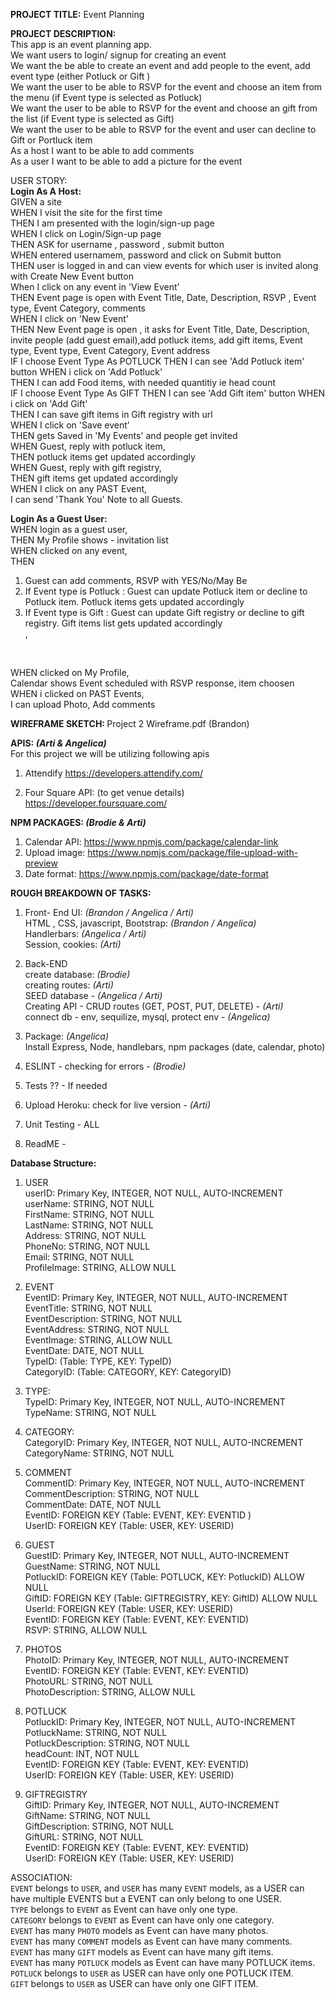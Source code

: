 <strong>PROJECT TITLE:</strong> Event Planning 

<strong> PROJECT DESCRIPTION:</strong> <br>
This app is an event planning app. <br>
We want users to login/ signup for creating an event <br>
We want the be able to create an event and add people to the event, add event type (either Potluck or Gift ) <br>
We want the user to be able to RSVP for the event and choose an item from the menu (if Event type is selected as Potluck) <br>
We want the user to be able to RSVP for the event and choose an gift from the list (if Event type is selected as Gift) <br>
We want the user to be able to RSVP for the event and user can decline to Gift or Portluck item <br>
As a host I want to be able to add comments <br>
As a user I want to be able to add a picture for the event <br>


USER STORY: <br>
<strong>Login As A Host: </strong><br>
GIVEN a site <br>
WHEN I visit the site for the first time <br>
THEN I am presented with the login/sign-up page  <br>
WHEN I click on Login/Sign-up page <br>
THEN ASK for username , password , submit button <br>
WHEN entered usernamem, password and click on Submit button <br>
THEN user is logged in and can view events for which user is invited along with Create New Event button <br>
When I click on any event in 'View Event' <br>
THEN Event page is open with Event Title, Date, Description, RSVP , Event type, Event Category, comments <br>
WHEN I click on 'New Event' <br>
THEN New Event page is open , it asks for Event Title, Date, Description, invite people (add guest email),add potluck items, add gift items, Event type, Event type, Event Category, Event address <br>
IF I choose Event Type As POTLUCK
THEN I can see 'Add Potluck item' button 
WHEN i click on 'Add Potluck' <br>
THEN I can add Food items, with needed quantitiy ie head count <br>
IF I choose Event Type As GIFT
THEN I can see 'Add Gift item' button 
WHEN i click on 'Add Gift' <br>
THEN I can save gift items in Gift registry with url <br>
WHEN I click on 'Save event' <br>
THEN gets Saved in 'My Events' and people get invited <br>
WHEN Guest, reply with potluck item, <br>
THEN potluck items get updated accordingly <br>
WHEN Guest, reply with gift registry, <br>
THEN gift items get updated accordingly <br>
WHEN I click on any PAST Event, <br>
I can send 'Thank You' Note to all Guests. <br>

<strong> Login As a Guest User:</strong> <br>
WHEN login as a guest user,  <br>
THEN My Profile shows - invitation list  <br>
WHEN clicked on any event, <br>
THEN
1. Guest can add comments, RSVP with YES/No/May Be
2. If Event type is Potluck : Guest can update Potluck item  or decline to Potluck item. Potluck items gets updated accordingly <br>
3. If Event type is Gift : Guest can update Gift registry or decline to gift registry. Gift items list gets updated accordingly  <br>, 
<br>

WHEN clicked on My Profile,  <br>
Calendar shows Event scheduled with RSVP response, item choosen <br>
WHEN i clicked on PAST Events,  <br>
I can upload Photo, Add comments <br>


<strong> WIREFRAME SKETCH: </strong> Project 2 Wireframe.pdf (Brandon)

<strong> APIS: <i>(Arti & Angelica)</i> </strong><br>
For this project we will be utilizing following apis <br>
1. Attendify
https://developers.attendify.com/

2. Four Square API: (to get venue details)
https://developer.foursquare.com/

<strong> NPM PACKAGES: <i>(Brodie & Arti)</i>  </strong><br>
1. Calendar API: https://www.npmjs.com/package/calendar-link
2. Upload image: https://www.npmjs.com/package/file-upload-with-preview
3. Date format: https://www.npmjs.com/package/date-format 

<strong> ROUGH BREAKDOWN OF TASKS: </strong>
1. Front- End UI: <i>(Brandon / Angelica / Arti)</i> <br>
HTML , CSS, javascript, Bootstrap: <i>(Brandon / Angelica) </i><br>
Handlerbars:  <i>(Angelica / Arti)</i> <br>
Session, cookies:<i> (Arti) </i> <br>

2. Back-END <br>
create database: <i>(Brodie)</i>  <br> 
creating routes: <i>(Arti)</i> <br> 
SEED database - <i>(Angelica / Arti)</i> <br>
Creating API - CRUD routes (GET, POST, PUT, DELETE) - <i>(Arti)</i> <br>
connect db - env, sequilize, mysql, protect env - <i>(Angelica)</i> <br>

3. Package: <i>(Angelica)</i>  <br>
Install Express, Node, handlebars, npm packages (date, calendar, photo) <br>

4. ESLINT - checking for errors -<i> (Brodie)</i> <br>

5. Tests ?? - If needed <br>

6. Upload Heroku: check for live version -<i> (Arti) </i><br>

7. Unit Testing - ALL <br>

7. ReadME - <br>

<strong> Database Structure:</strong>  <br>
1. USER <br>
userID: Primary Key, INTEGER, NOT NULL, AUTO-INCREMENT <br>
userName: STRING, NOT NULL  <br>
FirstName: STRING, NOT NULL <br> 
LastName: STRING, NOT NULL <br>
Address: STRING, NOT NULL <br>
PhoneNo: STRING, NOT NULL <br>
Email: STRING, NOT NULL <br>
ProfileImage: STRING, ALLOW NULL <br>

2. EVENT <br>
EventID: Primary Key, INTEGER, NOT NULL, AUTO-INCREMENT<br>
EventTitle: STRING, NOT NULL <br>
EventDescription: STRING, NOT NULL <br>
EventAddress: STRING, NOT NULL <br>
EventImage: STRING, ALLOW NULL <br>
EventDate: DATE, NOT NULL <br>
TypeID: (Table: TYPE, KEY: TypeID)<br>
CategoryID: (Table: CATEGORY, KEY: CategoryID)<br>

3. TYPE:<br>
TypeID: Primary Key, INTEGER, NOT NULL, AUTO-INCREMENT<br>
TypeName:  STRING, NOT NULL<br> 

4. CATEGORY:<br>
CategoryID: Primary Key, INTEGER, NOT NULL, AUTO-INCREMENT<br>
CategoryName: STRING, NOT NULL <br>

5. COMMENT<br>
CommentID:  Primary Key, INTEGER, NOT NULL, AUTO-INCREMENT<br>
CommentDescription: STRING, NOT NULL <br>
CommentDate: DATE, NOT NULL <br>
EventID: FOREIGN KEY (Table: EVENT, KEY: EVENTID )<br>
UserID: FOREIGN KEY (Table: USER, KEY: USERID)<br>

6. GUEST<br>
GuestID: Primary Key, INTEGER, NOT NULL, AUTO-INCREMENT<br>
GuestName: STRING, NOT NULL <br>
PotluckID: FOREIGN KEY (Table: POTLUCK, KEY: PotluckID) ALLOW NULL <br> 
GiftID: FOREIGN KEY (Table: GIFTREGISTRY, KEY: GiftID) ALLOW NULL <br> 
UserId: FOREIGN KEY (Table: USER, KEY: USERID) <br>
EventID: FOREIGN KEY (Table: EVENT, KEY: EVENTID) <br>
RSVP:  STRING, ALLOW NULL <br>

7. PHOTOS <br>
PhotoID: Primary Key, INTEGER, NOT NULL, AUTO-INCREMENT <br>
EventID: FOREIGN KEY (Table: EVENT, KEY: EVENTID) <br>
PhotoURL:  STRING, NOT NULL  <br>
PhotoDescription: STRING, ALLOW NULL <br>

8. POTLUCK <br>
PotluckID: Primary Key, INTEGER, NOT NULL, AUTO-INCREMENT <br>
PotluckName: STRING, NOT NULL  <br>
PotluckDescription: STRING, NOT NULL  <br>
headCount: INT, NOT NULL  <br>
EventID: FOREIGN KEY (Table: EVENT, KEY: EVENTID) <br>
UserID: FOREIGN KEY (Table: USER, KEY: USERID) <br>

9. GIFTREGISTRY <br>
GiftID: Primary Key, INTEGER, NOT NULL, AUTO-INCREMENT <br>
GiftName: STRING, NOT NULL  <br>
GiftDescription: STRING, NOT NULL  <br>
GiftURL: STRING, NOT NULL  <br>
EventID: FOREIGN KEY (Table: EVENT, KEY: EVENTID) <br>
UserID: FOREIGN KEY (Table: USER, KEY: USERID) <br>

ASSOCIATION: <br>
 `EVENT` belongs to `USER`, and `USER` has many `EVENT` models, 
 as a USER can have multiple EVENTS but a EVENT can only belong to one USER. <br>
`TYPE` belongs to `EVENT` as Event can have only one type. <br>
`CATEGORY` belongs to `EVENT` as Event can have only one category. <br>
`EVENT` has many `PHOTO` models as Event can have many photos. <br>
`EVENT` has many `COMMENT` models as Event can have many comments. <br>
`EVENT` has many `GIFT` models as Event can have many gift items. <br>
`EVENT` has many `POTLUCK` models as Event can have many POTLUCK items. <br>
`POTLUCK` belongs to `USER` as USER can have only one POTLUCK ITEM. <br>
`GIFT` belongs to `USER` as USER can have only one GIFT ITEM. <br>








